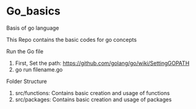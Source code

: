 # Go_basics
Basis of go language

This Repo contains the basic codes for go concepts

Run the Go file
1. First, Set the path: https://github.com/golang/go/wiki/SettingGOPATH
2. go run filename.go

Folder Structure
1. src/functions: Contains basic creation and usage of functions
2. src/packages: Contains basic creation and usage of packages